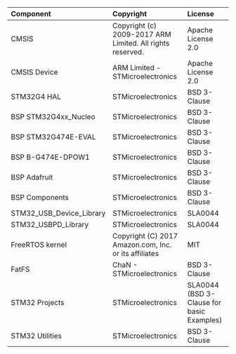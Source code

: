 | Component                       | Copyright                                                 | License                                          |
|:---------                       |:----------                                                |:-------                                          |
| CMSIS                           | Copyright (c) 2009-2017 ARM Limited. All rights reserved. | Apache License 2.0                               |
| CMSIS Device                    | ARM Limited - STMicroelectronics                          | Apache License 2.0                               |
| STM32G4 HAL                     | STMicroelectronics                                        | BSD 3-Clause                                     |
| BSP STM32G4xx_Nucleo            | STMicroelectronics                                        | BSD 3-Clause                                     |
| BSP STM32G474E-EVAL             | STMicroelectronics                                        | BSD 3-Clause                                     |
| BSP B-G474E-DPOW1               | STMicroelectronics                                        | BSD 3-Clause                                     |
| BSP Adafruit                    | STMicroelectronics                                        | BSD 3-Clause                                     |
| BSP Components                  | STMicroelectronics                                        | BSD 3-Clause                                     |
| STM32_USB_Device_Library        | STMicroelectronics                                        | SLA0044                                          |
| STM32_USBPD_Library             | STMicroelectronics                                        | SLA0044                                          |
| FreeRTOS kernel                 | Copyright (C) 2017 Amazon.com, Inc. or its affiliates     | MIT                                              |
| FatFS                           | ChaN - STMicroelectronics                                 | BSD 3-Clause                                     |
| STM32 Projects                  | STMicroelectronics                                        | SLA0044 (BSD 3-Clause for basic Examples)        |
| STM32 Utilities                 | STMicroelectronics                                        | BSD 3-Clause                                     |
